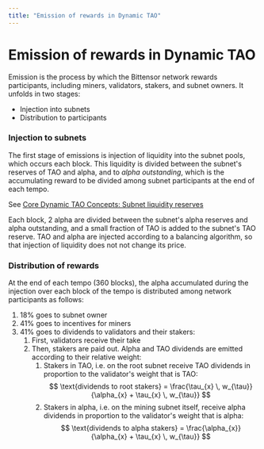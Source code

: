 ```yaml
---
title: "Emission of rewards in Dynamic TAO"
---
```


# Emission of rewards in Dynamic TAO

Emission is the process by which the Bittensor network rewards participants, including miners, validators, stakers, and subnet owners. It unfolds in two stages:

- Injection into subnets
- Distribution to participants

### Injection to subnets

The first stage of emissions is injection of liquidity into the subnet pools, which occurs each block. This liquidity is divided between the subnet's reserves of TAO and alpha, and to *alpha outstanding*, which is the accumulating reward to be divided among subnet participants at the end of each tempo.

See [Core Dynamic TAO Concepts: Subnet liquidity reserves](./dtao-guide.md#subnet-liquidity-reserves)

Each block, 2 alpha are divided between the subnet's alpha reserves and alpha outstanding, and a small fraction of TAO is added to the subnet's TAO reserve.  TAO and alpha are injected according to a balancing algorithm, so that injection of liquidity does not not change its price.




### Distribution of rewards

At the end of each tempo (360 blocks), the alpha accumulated during the injection over each block of the tempo is distributed among network participants as follows:

1. 18% goes to subnet owner
1. 41% goes to incentives for miners
1. 41% goes to dividends to validators and their stakers:
    1. First, validators receive their take   
    1.  Then, stakers are paid out. Alpha and TAO dividends are emitted according to their relative weight:
        1. Stakers in TAO, i.e. on the root subnet receive TAO dividends in proportion to the validator's weight that is TAO:
          $$
          \text{dividends to root stakers} 
          = \frac{\tau_{x} \, w_{\tau}}
                 {\alpha_{x} + \tau_{x} \, w_{\tau}}
          $$        
        1. Stakers in alpha, i.e. on the mining subnet itself, receive alpha dividends in proportion to the validator's weight that is alpha:
          $$
          \text{dividends to alpha stakers} 
          = \frac{\alpha_{x}}
                 {\alpha_{x} + \tau_{x} \, w_{\tau}}
          $$        
